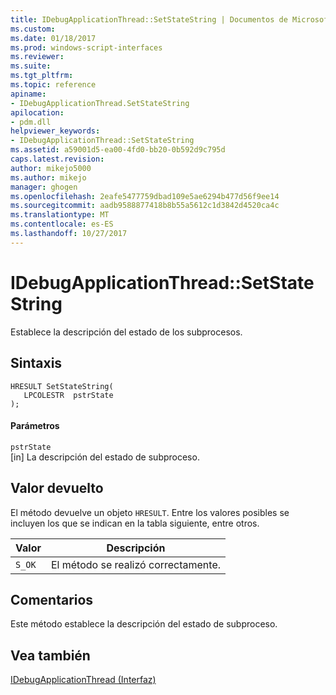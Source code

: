 ```yaml
---
title: IDebugApplicationThread::SetStateString | Documentos de Microsoft
ms.custom: 
ms.date: 01/18/2017
ms.prod: windows-script-interfaces
ms.reviewer: 
ms.suite: 
ms.tgt_pltfrm: 
ms.topic: reference
apiname:
- IDebugApplicationThread.SetStateString
apilocation:
- pdm.dll
helpviewer_keywords:
- IDebugApplicationThread::SetStateString
ms.assetid: a59001d5-ea00-4fd0-bb20-0b592d9c795d
caps.latest.revision: 
author: mikejo5000
ms.author: mikejo
manager: ghogen
ms.openlocfilehash: 2eafe5477759dbad109e5ae6294b477d56f9ee14
ms.sourcegitcommit: aadb9588877418b8b55a5612c1d3842d4520ca4c
ms.translationtype: MT
ms.contentlocale: es-ES
ms.lasthandoff: 10/27/2017
---
```

# <a name="idebugapplicationthreadsetstatestring"></a>IDebugApplicationThread::SetStateString
Establece la descripción del estado de los subprocesos.  
  
## <a name="syntax"></a>Sintaxis  
  
```  
HRESULT SetStateString(  
   LPCOLESTR  pstrState  
);  
```  
  
#### <a name="parameters"></a>Parámetros  
 `pstrState`  
 [in] La descripción del estado de subproceso.  
  
## <a name="return-value"></a>Valor devuelto  
 El método devuelve un objeto `HRESULT`. Entre los valores posibles se incluyen los que se indican en la tabla siguiente, entre otros.  
  
|Valor|Descripción|  
|-----------|-----------------|  
|`S_OK`|El método se realizó correctamente.|  
  
## <a name="remarks"></a>Comentarios  
 Este método establece la descripción del estado de subproceso.  
  
## <a name="see-also"></a>Vea también  
 [IDebugApplicationThread (Interfaz)](../../winscript/reference/idebugapplicationthread-interface.md)